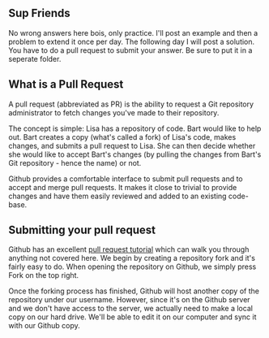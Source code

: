 ## Sup Friends
No wrong answers here bois, only practice. I'll post an example and then a problem to extend it once per day.
The following day I will post a solution. You have to do a pull request to submit your answer. Be sure to put it in a
seperate folder.
 
## What is a Pull Request
A pull request (abbreviated as PR) is the ability to request a Git repository administrator to fetch changes you've made to their repository.

The concept is simple: Lisa has a repository of code. Bart would like to help out. Bart creates a copy (what's called a fork) of Lisa's code, makes changes, and submits a pull request to Lisa. She can then decide whether she would like to accept Bart's changes (by pulling the changes from Bart's Git repository - hence the name) or not.

Github provides a comfortable interface to submit pull requests and to accept and merge pull requests. It makes it close to trivial to provide changes and have them easily reviewed and added to an existing code-base.

## Submitting your pull request
Github has an excellent [pull request tutorial](https://help.github.com/articles/using-pull-requests/) which can walk you through anything not covered here. We begin by creating  a repository fork and it's fairly easy to do. When opening the repository on Github, we simply press Fork on the top right.

Once the forking process has finished, Github will host another copy of the repository under our username. However, since it's on the Github server and we don't have access to the server, we actually need to make a local copy on our hard drive. We'll be able to edit it on our computer and sync it with our Github copy.
